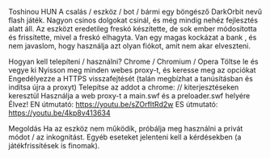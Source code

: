 Toshinou HUN
A csalás / eszköz / bot / bármi egy böngésző DarkOrbit nevű flash játék. Nagyon csinos dolgokat csinál, és még mindig nehéz fejlesztés alatt áll. Az eszközt eredetileg freskó készítette, de sok ember módosította és frissítette, mivel a freskó elhagyta. 
Van egy magas kockázat a bank , és nem javaslom, hogy használja azt olyan fiókot, amit nem akar elveszteni.

Hogyan kell telepíteni / használni?
Chrome / Chromium / Opera
Töltse le és vegye ki
Nyisson meg minden webes proxy-t, és keresse meg az opciókat
Engedélyezze a HTTPS visszafejtését (talán megbízhat a tanúsításban és indítsa újra a proxyt)
Telepítse az addot a chrome: // kiterjesztéseken keresztül
Használja a web proxy-t a main.swf és a preloader.swf helyére
Élvez!
EN útmutató: https://youtu.be/sZOrfItRd2w ES útmutató: https://youtu.be/4kp8v413634

Megoldás
Ha az eszköz nem működik, próbálja meg használni a privát módot / az inkognitást. Egyéb eseteket jelenteni kell a kérdésekben (a játékfrissítések is finomak).
